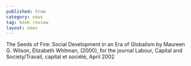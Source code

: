 ```yaml
---
published: true
category: news
tag: book review
layout: news 
---
```


The Seeds of Fire: Social Development in an Era of Globalism by Maureen G. Wilson, Elizabeth Whitman, (2000), for the journal Labour, Capital and Society/Travail, capital et société, April 2002